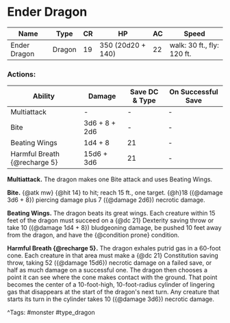 # Ender Dragon

| Name | Type | CR | HP | AC | Speed |
|------|------|----|----|----|-------|
| Ender Dragon | Dragon | 19 | 350 (20d20 + 140) | 22 | walk: 30 ft., fly: 120 ft. |

### Actions:

| Ability | Damage | Save DC & Type | On Successful Save |
|---------|--------|----------------|--------------------|
| Multiattack | - | - | - |
| Bite | 3d6 + 8 + 2d6 | - | - |
| Beating Wings | 1d4 + 8 | 21 | - |
| Harmful Breath {@recharge 5} | 15d6 + 3d6 | 21 | - |


**Multiattack.** The dragon makes one Bite attack and uses Beating Wings.

**Bite.** {@atk mw} {@hit 14} to hit; reach 15 ft., one target. {@h}18 ({@damage 3d6 + 8}) piercing damage plus 7 ({@damage 2d6}) necrotic damage.

**Beating Wings.** The dragon beats its great wings. Each creature within 15 feet of the dragon must succeed on a {@dc 21} Dexterity saving throw or take 10 ({@damage 1d4 + 8}) bludgeoning damage, be pushed 10 feet away from the dragon, and have the {@condition prone} condition.

**Harmful Breath {@recharge 5}.** The dragon exhales putrid gas in a 60-foot cone. Each creature in that area must make a {@dc 21} Constitution saving throw, taking 52 ({@damage 15d6}) necrotic damage on a failed save, or half as much damage on a successful one. The dragon then chooses a point it can see where the cone makes contact with the ground. That point becomes the center of a 10-foot-high, 10-foot-radius cylinder of lingering gas that disappears at the start of the dragon's next turn. Any creature that starts its turn in the cylinder takes 10 ({@damage 3d6}) necrotic damage.

^Tags: #monster #type_dragon